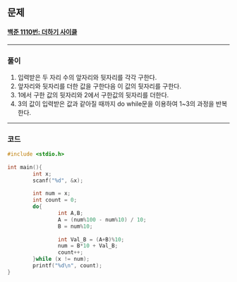 ## 문제
#### [백준 1110번: 더하기 사이클](https://www.acmicpc.net/problem/1110)
------
### 풀이
1. 입력받은 두 자리 수의 앞자리와 뒷자리를 각각 구한다.
2. 앞자리와 뒷자리를 더한 값을 구한다음 이 값의 뒷자리를 구한다.
3. 1에서 구한 값의 뒷자리와 2에서 구한값의 뒷자리를 더한다. 
4. 3의 값이 입력받은 값과 같아질 때까지 do while문을 이용하여 1~3의 과정을 반복한다.
------
### 코드 
``` cpp
#include <stdio.h>                                
                                
int main(){                                
        int x;                                           
        scanf("%d", &x);                                      
                                           
        int num = x;                              
        int count = 0;                                  
        do{                                         
                int A,B;                              
                A = (num%100 - num%10) / 10;          
                B = num%10;                                
                                                                            
                int Val_B = (A+B)%10;                      
                num = B*10 + Val_B;             
                count++;                                             
        }while (x != num);                                         
        printf("%d\n", count);                                 
}    
```
